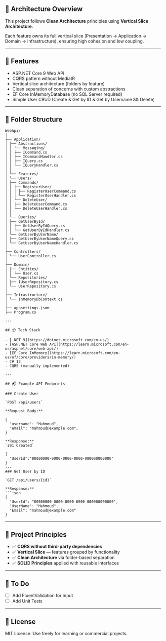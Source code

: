 ## 🧱 Architecture Overview

This project follows **Clean Architecture** principles using **Vertical Slice Architecture**.

Each feature owns its full vertical slice (Presentation → Application → Domain → Infrastructure), ensuring high cohesion and low coupling.

---

## 🚀 Features

- ASP.NET Core 9 Web API
- CQRS pattern without MediatR
- Vertical slice architecture (folders by feature)
- Clean separation of concerns with custom abstractions
- EF Core InMemoryDatabase (no SQL Server required)
- Simple User CRUD (Create & Get by ID & Get by Username && Delete)

---

## 📁 Folder Structure

```
WebApi/
│
├── Application/
│ ├── Abstractions/
│ │ └── Messaging/
│ │ ├── ICommand.cs
│ │ ├── ICommandHandler.cs
│ │ ├── IQuery.cs
│ │ └── IQueryHandler.cs
│ │
│ └── Features/
│ └── Users/
│ ├── Commands/
│ │ ├── RegisterUser/
│ │ │ ├── RegisterUserCommand.cs
│ │ │ └── RegisterUserHandler.cs
│ │ └── DeleteUser/
│ │ ├── DeleteUserCommand.cs
│ │ └── DeleteUserHandler.cs
│ │
│ └── Queries/
│ ├── GetUserById/
│ │ ├── GetUserByIdQuery.cs
│ │ └── GetUserByIdHandler.cs
│ └── GetUserByUserName/
│ ├── GetUserByUserNameQuery.cs
│ └── GetUserByUserNameHandler.cs
│
├── Controllers/
│ └── UserController.cs
│
├── Domain/
│ ├── Entities/
│ │ └── User.cs
│ └── Repositories/
│ ├── IUserRepository.cs
│ └── UserRepository.cs
│
├── Infrastructure/
│ └── InMemoryDbContext.cs
│
├── appsettings.json
├── Program.cs

---

## 📦 Tech Stack

- [.NET 9](https://dotnet.microsoft.com/en-us/)
- [ASP.NET Core Web API](https://learn.microsoft.com/en-us/aspnet/core/web-api/)
- [EF Core InMemory](https://learn.microsoft.com/en-us/ef/core/providers/in-memory/)
- C# 13
- CQRS (manually implemented)

---

## 📬 Example API Endpoints

### Create User

`POST /api/users`

**Request Body:**

{
  "username": "Mahmoud",
  "email": "mahmoud@example.com",
}

**Response:**
`201 Created`

{
  "UserId":"00000000-0000-0000-0000-000000000000"
}
---
### Get User by ID

`GET /api/users/{id}`

**Response:**
```json
{
  "UserId": "00000000-0000-0000-0000-000000000000",
  "UserName": "Mahmoud",
  "Email": "mahmoud@example.com"
}
```

---

## 🧰 Project Principles

- ✅ **CQRS without third-party dependencies**
- ✅ **Vertical Slice** — features grouped by functionality
- ✅ **Clean Architecture** via folder-based separation
- ✅ **SOLID Principles** applied with reusable interfaces

---

## 📌 To Do

- [ ] Add FluentValidation for input
- [ ] Add Unit Tests

---

## 📝 License

MIT License. Use freely for learning or commercial projects.

